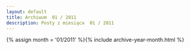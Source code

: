 ```yaml
---
layout: default
title: Archiwum  01 / 2011
description: Posty z miesiąca  01 / 2011
---
```

{% assign month = '01/2011' %}{% include archive-year-month.html %}
